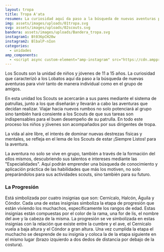 ```yaml
---
layout: tropa
title: Tropa A'ata
resumen: La curiosidad aquí da paso a la búsqueda de nuevas aventuras para vivir tanto de manera individual como en el grupo de amigos.
img: assets/images/uploads/01tropa.svg
svg: assets/images/uploads/02scouts.svg
bandera: assets/images/uploads/Bandera_tropa.svg
instagram1: Bt036pCH20w
instagram2: BlbalP-nIon
categories: 
  - unidades
amp_components: 
  - <script async custom-element="amp-instagram" src="https://cdn.ampproject.org/v0/amp-instagram-0.1.js"></script>
---
```

Los Scouts son la unidad de niños y jóvenes de 11 a 15 años. La curiosidad que caracterizó a los Lobatos aquí da paso a la búsqueda de nuevas aventuras para vivir tanto de manera individual como en el grupo de amigos.

En esta unidad los Scouts se acercarán a sus pares mediante el sistema de patrullas, junto a los que diseñarán y llevarán a cabo las aventuras que decidan realizar. Viajar hacia nuevos rumbos no solo potenciará al grupo sino también hará consiente a los Scouts de que sus tareas son indispensables para el buen desempeño de su patrulla. En todo este proceso los niños y jóvenes son acompañados por sus dirigentes de tropa.

La vida al aire libre, el interés de dominar nuevas destrezas físicas y mentales, se refleja en el lema de los Scouts de estar ¡Siempre Listos! para la aventura.

La aventura no solo se vive en grupo, también a través de la formación del ellos mismos, descubriendo sus talentos e intereses mediante las "Especialidades". Aquí podrán emprender una búsqueda de conocimiento y aplicación práctica de las habilidades que más los motiven, no solo preparándolos para sus actividades scouts, sino también para su futuro.

### La Progresión

Está simbolizada por cuatro insignias que son: Cernícalo, Halcón, Águila y Cóndor. Cada una de estas insignias simboliza la etapa de progresión que están viviendo los muchachos, específicamente los rangos de edad. Estas insignias están compuestas por el color de la rama, una for de lis, el nombre del ave y la cabeza de la misma. La progresión se ve simbolizada en estas insignias con la relación que existe entre la cumbre y el ave, el Cernícalo vuela a baja altura y el Cóndor a gran altura. Una vez cumplida la etapa el muchacho se desprende de su insignia y coloca la de la etapa siguiente en el mismo lugar (brazo izquierdo a dos dedos de distancia por debajo de la costura).